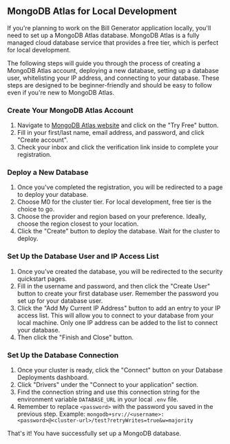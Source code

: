 ## MongoDB Atlas for Local Development

If you're planning to work on the Bill Generator application locally, you'll need to set up a MongoDB Atlas database. MongoDB Atlas is a fully managed cloud database service that provides a free tier, which is perfect for local development.

The following steps will guide you through the process of creating a MongoDB Atlas account, deploying a new database, setting up a database user, whitelisting your IP address, and connecting to your database. These steps are designed to be beginner-friendly and should be easy to follow even if you're new to MongoDB Atlas.

### Create Your MongoDB Atlas Account

1. Navigate to [MongoDB Atlas website](https://www.mongodb.com/cloud/atlas) and click on the "Try Free" button.
2. Fill in your first/last name, email address, and password, and click "Create account".
3. Check your inbox and click the verification link inside to complete your registration.

### Deploy a New Database

1. Once you've completed the registration, you will be redirected to a page to deploy your database.
2. Choose M0 for the cluster tier. For local development, free tier is the choice to go. 
3. Choose the provider and region based on your preference. Ideally, choose the region closest to your location.
4. Click the "Create" button to deploy the database. Wait for the cluster to deploy.

### Set Up the Database User and IP Access List

1. Once you've created the database, you will be redirected to the security quickstart pages.
2. Fill in the username and password, and then click the "Create User" button to create your first database user. Remember the password you set up for your database user.
3. Click the "Add My Current IP Address" button to add an entry to your IP access list. This will allow you to connect to your database from your local machine. Only one IP address can be added to the list to connect your database.
4. Then click the "Finish and Close" button.

### Set Up the Database Connection

1. Once your cluster is ready, click the "Connect" button on your Database Deployments dashboard.
2. Click "Drivers" under the "Connect to your application" section.
3. Find the connection string and use this connection string for the environment variable `DATABASE_URL` in your local `.env` file.
4. Remember to replace `<password>` with the password you saved in the previous step. Example: `mongodb+srv://<username>:<password>@<cluster-url>/test?retryWrites=true&w=majority`

That's it! You have successfully set up a MongoDB database.